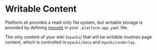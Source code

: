 # Writable Content

Platform.sh provides a read-only file system, but writable storage is provided by defining [mounts](https://docs.platform.sh/configuration/app/storage.html#basic-mounts) in your `.platform.app.yaml` file.

The only content of your wiki (`mywiki`) that will be writable involves page content, which is controlled in `mywiki/data` and `mywiki/underlay`.

